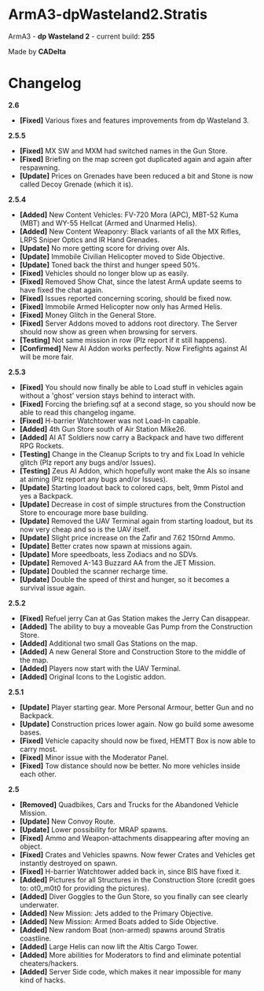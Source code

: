 ArmA3-dpWasteland2.Stratis
===========================

ArmA3 - **dp Wasteland 2** - current build: **255**

Made by **CADelta**

Changelog
=====================================

**2.6**
* **[Fixed]** Various fixes and features improvements from dp Wasteland 3.

**2.5.5**
* **[Fixed]** MX SW and MXM had switched names in the Gun Store.
* **[Fixed]** Briefing on the map screen got duplicated again and again after respawning.
* **[Update]** Prices on Grenades have been reduced a bit and Stone is now called Decoy Grenade (which it is).

**2.5.4**
* **[Added]** New Content Vehicles: FV-720 Mora (APC), MBT-52 Kuma (MBT) and WY-55 Hellcat (Armed and Unarmed Helis).
* **[Added]** New Content Weaponry: Black variants of all the MX Rifles, LRPS Sniper Optics and IR Hand Grenades.
* **[Update]** No more getting score for driving over AIs.
* **[Update]** Immobile Civilian Helicopter moved to Side Objective.
* **[Update]** Toned back the thirst and hunger speed 50%.
* **[Fixed]** Vehicles should no longer blow up as easily.
* **[Fixed]** Removed Show Chat, since the latest ArmA update seems to have fixed the chat again.
* **[Fixed]** Issues reported concerning scoring, should be fixed now.
* **[Fixed]** Immobile Armed Helicopter now only has Armed Helis.
* **[Fixed]** Money Glitch in the General Store.
* **[Fixed]** Server Addons moved to addons root directory. The Server should now show as green when browsing for servers.
* **[Testing]** Not same mission in row (Plz report if it still happens).
* **[Confirmed]** New AI Addon works perfectly. Now Firefights against AI will be more fair.

**2.5.3**
* **[Fixed]** You should now finally be able to Load stuff in vehicles again without a 'ghost' version stays behind to interact with.
* **[Fixed]** Forcing the briefing.sqf at a second stage, so you should now be able to read this changelog ingame.
* **[Fixed]** H-barrier Watchtower was not Load-In capable.
* **[Added]** 4th Gun Store south of Air Station Mike26.
* **[Added]** AI AT Soldiers now carry a Backpack and have two different RPG Rockets.
* **[Testing]** Change in the Cleanup Scripts to try and fix Load In vehicle glitch (Plz report any bugs and/or Issues).
* **[Testing]** Zeus AI Addon, which hopefully wont make the AIs so insane at aiming (Plz report any bugs and/or Issues).
* **[Update]** Starting loadout back to colored caps, belt, 9mm Pistol and yes a Backpack.
* **[Update]** Decrease in cost of simple structures from the Construction Store to encourage more base building.
* **[Update]** Removed the UAV Terminal again from starting loadout, but its now very cheap and so is the UAV itself.
* **[Update]** Slight price increase on the Zafir and 7.62 150rnd Ammo.
* **[Update]** Better crates now spawn at missions again.
* **[Update]** More speedboats, less Zodiacs and no SDVs.
* **[Update]** Removed A-143 Buzzard AA from the JET Mission.
* **[Update]** Doubled the scanner recharge time.
* **[Update]** Double the speed of thirst and hunger, so it becomes a survival issue again.

**2.5.2**
* **[Fixed]** Refuel jerry Can at Gas Station makes the Jerry Can disappear.
* **[Added]** The ability to buy a moveable Gas Pump from the Construction Store.
* **[Added]** Additional two small Gas Stations on the map.
* **[Added]** A new General Store and Construction Store to the middle of the map.
* **[Added]** Players now start with the UAV Terminal.
* **[Added]** Original Icons to the Logistic addon.

**2.5.1**
* **[Update]** Player starting gear. More Personal Armour, better Gun and no Backpack.
* **[Update]** Construction prices lower again. Now go build some awesome bases.
* **[Fixed]** Vehicle capacity should now be fixed, HEMTT Box is now able to carry most.
* **[Fixed]** Minor issue with the Moderator Panel.
* **[Fixed]** Tow distance should now be better. No more vehicles inside each other.

**2.5**
* **[Removed]** Quadbikes, Cars and Trucks for the Abandoned Vehicle Mission.
* **[Update]** New Convoy Route.
* **[Update]** Lower possibility for MRAP spawns.
* **[Fixed]** Ammo and Weapon-attachments disappearing after moving an object.
* **[Fixed]** Crates and Vehicles spawns. Now fewer Crates and Vehicles get instantly destroyed on spawn.
* **[Fixed]** H-barrier Watchtower added back in, since BIS have fixed it.
* **[Added]** Pictures for all Structures in the Construction Store (credit goes to: ot0_m0t0 for providing the pictures).
* **[Added]** Diver Goggles to the Gun Store, so you finally can see clearly underwater.
* **[Added]** New Mission: Jets added to the Primary Objective.
* **[Added]** New Mission: Armed Boats added to Side Objective.
* **[Added]** New random Boat (non-armed) spawns around Stratis coastline.
* **[Added]** Large Helis can now lift the Altis Cargo Tower.
* **[Added]** More abilities for Moderators to find and eliminate potential cheaters/hackers.
* **[Added]** Server Side code, which makes it near impossible for many kind of hacks.
